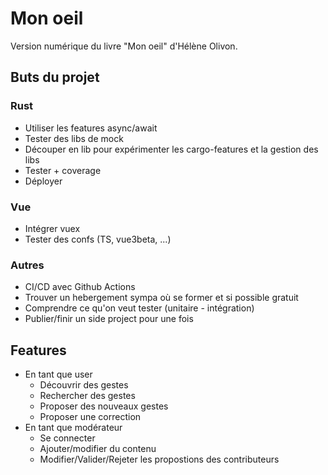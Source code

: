 # Mon oeil

Version numérique du livre "Mon oeil" d'Hélène Olivon.

## Buts du projet

### Rust

- Utiliser les features async/await
- Tester des libs de mock
- Découper en lib pour expérimenter les cargo-features et la gestion des libs
- Tester + coverage
- Déployer

### Vue

- Intégrer vuex
- Tester des confs (TS, vue3beta, ...)

### Autres

- CI/CD avec Github Actions
- Trouver un hebergement sympa où se former et si possible gratuit
- Comprendre ce qu'on veut tester (unitaire - intégration)
- Publier/finir un side project pour une fois

## Features

- En tant que user
  - Découvrir des gestes
  - Rechercher des gestes
  - Proposer des nouveaux gestes
  - Proposer une correction
- En tant que modérateur
  - Se connecter
  - Ajouter/modifier du contenu
  - Modifier/Valider/Rejeter les propostions des contributeurs
